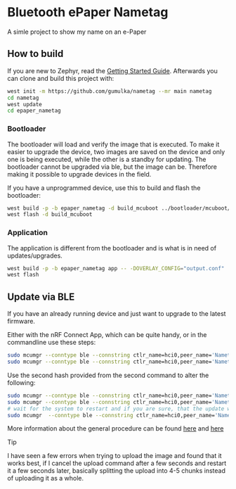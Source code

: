 # Bluetooth ePaper Nametag

A simle project to show my name on an e-Paper

## How to build

If you are new to Zephyr, read the [Getting Started Guide](https://docs.zephyrproject.org/latest/develop/getting_started/index.html).
Afterwards you can clone and build this project with:

```bash
west init -m https://github.com/gumulka/nametag --mr main nametag
cd nametag
west update
cd epaper_nametag
```

### Bootloader

The bootloader will load and verify the image that is executed. To make it
easier to upgrade the device, two images are saved on the device and only one is
being executed, while the other is a standby for updating. The bootloader cannot
be upgraded via ble, but the image can be. Therefore making it possible to
upgrade devices in the field.

If you have a unprogrammed device, use this to build and flash the bootloader:

```bash
west build -p -b epaper_nametag -d build_mcuboot ../bootloader/mcuboot/boot/zephyr/ -- -DCONFIG_BOOT_SIGNATURE_TYPE_ECDSA_P256=y
west flash -d build_mcuboot
```

### Application

The application is different from the bootloader and is what is in need of
updates/upgrades.

```bash
west build -p -b epaper_nametag app -- -DOVERLAY_CONFIG="output.conf"
west flash
```

## Update via BLE

If you have an already running device and just want to upgrade to the latest
firmware.

Either with the nRF Connect App, which can be quite handy, or in the commandline
use these steps:

```bash
sudo mcumgr --conntype ble --connstring ctlr_name=hci0,peer_name='Nametag' image upload build/zephyr/zephyr.signed.bin
sudo mcumgr --conntype ble --connstring ctlr_name=hci0,peer_name='Nametag' image list
```

Use the second hash provided from the second command to alter the following:

```bash
sudo mcumgr --conntype ble --connstring ctlr_name=hci0,peer_name='Nametag' image test "HASH_FROM_OUTPUT"
sudo mcumgr --conntype ble --connstring ctlr_name=hci0,peer_name='Nametag' reset
# wait for the system to restart and if you are sure, that the update was successful then
sudo mcumgr  --conntype ble --connstring ctlr_name=hci0,peer_name='Nametag' image confirm "HASH_FROM_OUTPUT"
```

More information about the general procedure can be found [here](https://docs.zephyrproject.org/latest/samples/subsys/mgmt/mcumgr/smp_svr/README.html)
and [here](https://docs.zephyrproject.org/latest/services/device_mgmt/mcumgr.html)

> [!TIP]
> I have seen a few errors when trying to upload the image and found that it
> works best, if I cancel the upload command after a few seconds and restart it
> a few seconds later, basically splitting the upload into 4-5 chunks instead
> of uploading it as a whole.
